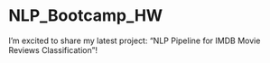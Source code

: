 # NLP_Bootcamp_HW
I’m excited to share my latest project: “NLP Pipeline for IMDB Movie Reviews Classification”! 
